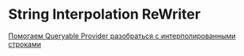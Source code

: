 # String Interpolation ReWriter
<a href='#'>Помогаем Queryable Provider разобраться с интерполированными строками</a>
